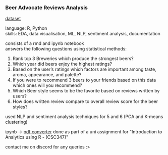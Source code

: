 ### Beer Advocate Reviews Analysis
[dataset](www.kaggle.com/datasets/thedevastator/1-5-million-beer-reviews-from-beer-advocate)

language: R, Python\
skills: EDA, data visualisation, ML, NLP, sentiment analysis, documentation

consists of a rmd and ipynb notebook\
answers the following questions using statistical methods:

1. Rank top 3 Breweries which produce the strongest beers?
2. Which year did beers enjoy the highest ratings?
3. Based on the user’s ratings which factors are important among taste, aroma, appearance, and palette?
4. If you were to recommend 3 beers to your friends based on this data which ones will you recommend?
5. Which Beer style seems to be the favorite based on reviews written by users?
6. How does written review compare to overall review score for the beer styles?

used NLP and sentiment analysis techniques for 5 and 6
(PCA and K-means clustering)

ipynb -> [pdf converter](www.vertopal.com/en/convert/rmd-to-pdf)
done as part of a uni assignment for "Introduction to Analytics using R - (CSC347)"

contact me on discord for any queries :>
